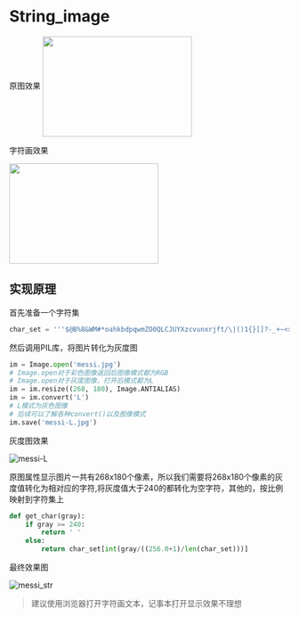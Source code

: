 # String_image
原图效果
<img src="https://user-images.githubusercontent.com/111946478/219236864-c5b73d94-d655-49e7-b2ec-3507832d5fe2.jpg" width = "268" height = "180" alt="" align=center />

字符画效果

<img src="https://user-images.githubusercontent.com/111946478/219237125-a17b6b80-1f9a-41d9-80f4-08f9c0c48666" width = "268" height = "180" alt="" align=center />


## 实现原理
首先准备一个字符集

```python
char_set = '''$@B%8&WM#*oahkbdpqwmZO0QLCJUYXzcvunxrjft/\|()1{}[]?-_+~<>i!lI;:,\"^`'. '''
```

然后调用PIL库，将图片转化为灰度图

```python
im = Image.open('messi.jpg')   
# Image.open对于彩色图像返回后图像模式都为RGB
# Image.open对于灰度图像，打开后模式都为L
im = im.resize((268, 180), Image.ANTIALIAS)
im = im.convert('L')
# L模式为灰色图像
# 后续可以了解各种convert()以及图像模式
im.save('messi-L.jpg')
```

灰度图效果

![messi-L](https://user-images.githubusercontent.com/111946478/219238150-195db50f-8447-446d-ac70-7d23ff97788d.jpg)

原图属性显示图片一共有268x180个像素，所以我们需要将268x180个像素的灰度值转化为相对应的字符,将灰度值大于240的都转化为空字符，其他的，按比例映射到字符集上

```python
def get_char(gray):
    if gray >= 240:
        return ' '
    else:
        return char_set[int(gray/((256.0+1)/len(char_set)))]
```

最终效果图

![messi_str](https://user-images.githubusercontent.com/111946478/219239588-2d69c2a5-161b-41b7-be51-9add229674cb.jpeg)

> 建议使用浏览器打开字符画文本，记事本打开显示效果不理想
